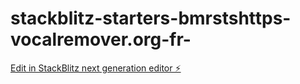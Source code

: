# stackblitz-starters-bmrstshttps-vocalremover.org-fr-

[Edit in StackBlitz next generation editor ⚡️](https://stackblitz.com/~/github.com/guypontbriand/stackblitz-starters-bmrstshttps-vocalremover.org-fr-)